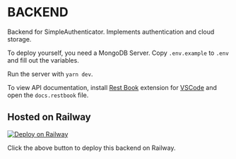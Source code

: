 # BACKEND

Backend for SimpleAuthenticator. Implements authentication and cloud storage.

To deploy yourself, you need a MongoDB Server. Copy `.env.example` to `.env` and fill out the variables.

Run the server with `yarn dev`.

To view API documentation, install [Rest Book](https://marketplace.visualstudio.com/items?itemName=tanhakabir.rest-book) extension for [VSCode](https://code.visualstudio.com) and open the `docs.restbook` file.

## Hosted on Railway

[![Deploy on Railway](https://railway.app/button.svg)](https://railway.app/new/template?template=https%3A%2F%2Fgithub.com%2Farnu515%2Fsimpleauthenticator%2Ftree%2Fmaster%2Fbackend&envs=DATABASE_URL%2CSECRET%2CJWT_SECRET&DATABASE_URLDesc=MongoDB+Url&SECRETDesc=Secret+%28Should+be+32+characters%29&JWT_SECRETDesc=JWT+Secret+%2832+Characters%29&referralCode=arnu5152)

Click the above button to deploy this backend on Railway.
